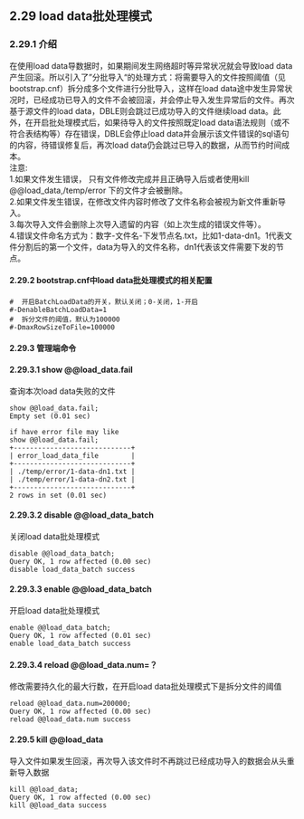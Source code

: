 ## 2.29 load data批处理模式

### 2.29.1 介绍
在使用load data导数据时，如果期间发生网络超时等异常状况就会导致load data产生回滚。所以引入了”分批导入“的处理方式：将需要导入的文件按照阈值（见bootstrap.cnf）拆分成多个文件进行分批导入，这样在load data途中发生异常状况时，已经成功已导入的文件不会被回滚，并会停止导入发生异常后的文件。再次基于源文件的load data，DBLE则会跳过已成功导入的文件继续load data。此外，在开启批处理模式后，如果待导入的文件按照既定load data语法规则（或不符合表结构等）存在错误，DBLE会停止load data并会展示该文件错误的sql语句的内容，待错误修复后，再次load data仍会跳过已导入的数据，从而节约时间成本。  
注意:  
1.如果文件发生错误， 只有文件修改完成并且正确导入后或者使用kill @@load_data,/temp/error 下的文件才会被删除。  
2.如果文件发生错误，在修改文件内容时修改了文件名称会被视为新文件重新导入。  
3.每次导入文件会删除上次导入遗留的内容（如上次生成的错误文件等）。  
4.错误文件命名方式为：数字-文件名-下发节点名.txt，比如1-data-dn1。1代表文件分割后的第一个文件，data为导入的文件名称，dn1代表该文件需要下发的节点。  

#### 2.29.2 bootstrap.cnf中load data批处理模式的相关配置
```
#  开启BatchLoadData的开关，默认关闭；0-关闭，1-开启
#-DenableBatchLoadData=1
#  拆分文件的阈值，默认为100000
#-DmaxRowSizeToFile=100000
```

#### 2.29.3 管理端命令
#### 2.29.3.1 show @@load_data.fail
查询本次load data失败的文件  
```
show @@load_data.fail;
Empty set (0.01 sec)

if have error file may like 
show @@load_data.fail;
+-----------------------------+
| error_load_data_file        |
+-----------------------------+
| ./temp/error/1-data-dn1.txt |
| ./temp/error/1-data-dn2.txt |
+-----------------------------+
2 rows in set (0.01 sec)
```
#### 2.29.3.2 disable @@load_data_batch
关闭load data批处理模式  
```
disable @@load_data_batch;
Query OK, 1 row affected (0.00 sec)
disable load_data_batch success
```

#### 2.29.3.3 enable @@load_data_batch
开启load data批处理模式  
```
enable @@load_data_batch;
Query OK, 1 row affected (0.01 sec)
enable load_data_batch success
```
#### 2.29.3.4 reload @@load_data.num=？
修改需要持久化的最大行数，在开启load data批处理模式下是拆分文件的阈值  
```
reload @@load_data.num=200000;
Query OK, 1 row affected (0.00 sec)
reload @@load_data.num success
```

#### 2.29.5 kill @@load_data
导入文件如果发生回滚，再次导入该文件时不再跳过已经成功导入的数据会从头重新导入数据
```
kill @@load_data;
Query OK, 1 row affected (0.00 sec)
kill @@load_data success
```
